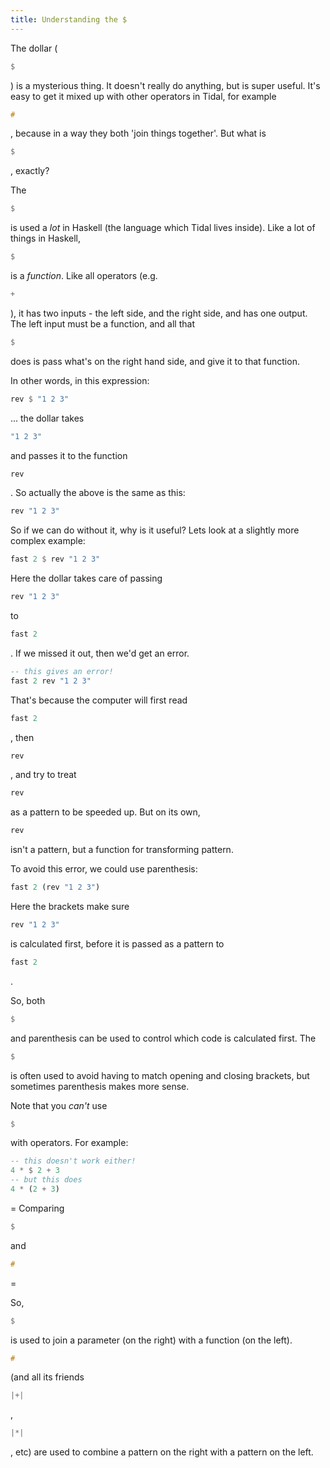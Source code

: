 ```yaml
---
title: Understanding the $
---
```


<translate> The dollar (

``` Haskell
$
```

) is a mysterious thing. It doesn't really do anything, but is super
useful. It's easy to get it mixed up with other operators in Tidal, for
example

``` Haskell
#
```

, because in a way they both 'join things together'. But what is

``` Haskell
$
```

, exactly?

The

``` Haskell
$
```

is used a *lot* in Haskell (the language which Tidal lives inside). Like
a lot of things in Haskell,

``` Haskell
$
```

is a *function*. Like all operators (e.g.

``` Haskell
+
```

), it has two inputs - the left side, and the right side, and has one
output. The left input must be a function, and all that

``` Haskell
$
```

does is pass what's on the right hand side, and give it to that
function.

In other words, in this expression:

``` Haskell
rev $ "1 2 3"
```

... the dollar takes

``` Haskell
"1 2 3"
```

and passes it to the function

``` Haskell
rev
```

. So actually the above is the same as this:

``` Haskell
rev "1 2 3"
```

So if we can do without it, why is it useful? Lets look at a slightly
more complex example:

``` Haskell
fast 2 $ rev "1 2 3"
```

Here the dollar takes care of passing

``` Haskell
rev "1 2 3"
```

to

``` Haskell
fast 2
```

. If we missed it out, then we'd get an error.

``` Haskell
-- this gives an error!
fast 2 rev "1 2 3"
```

That's because the computer will first read

``` Haskell
fast 2
```

, then

``` Haskell
rev
```

, and try to treat

``` Haskell
rev
```

as a pattern to be speeded up. But on its own,

``` Haskell
rev
```

isn't a pattern, but a function for transforming pattern.

To avoid this error, we could use parenthesis:

``` Haskell
fast 2 (rev "1 2 3")
```

Here the brackets make sure

``` Haskell
rev "1 2 3"
```

is calculated first, before it is passed as a pattern to

``` Haskell
fast 2
```

.

So, both

``` Haskell
$
```

and parenthesis can be used to control which code is calculated first.
The

``` Haskell
$
```

is often used to avoid having to match opening and closing brackets, but
sometimes parenthesis makes more sense.

Note that you *can't* use

``` Haskell
$
```

with operators. For example:

``` Haskell
-- this doesn't work either!
4 * $ 2 + 3
-- but this does
4 * (2 + 3)
```

= Comparing

``` Haskell
$
```

and

``` Haskell
#
```

=

So,

``` Haskell
$
```

is used to join a parameter (on the right) with a function (on the
left).

``` Haskell
#
```

(and all its friends

``` Haskell
|+|
```

,

``` Haskell
|*|
```

, etc) are used to combine a pattern on the right with a pattern on the
left.

</translate>
